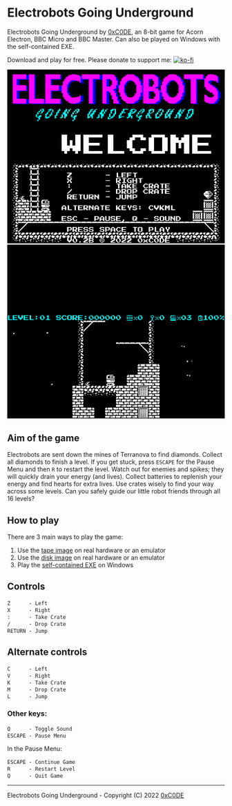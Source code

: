 # Electrobots Going Underground

Electrobots Going Underground by [0xC0DE](https://twitter.com/0xC0DE6502), an 8-bit game for Acorn Electron, BBC Micro and BBC Master. Can also be played on Windows with the self-contained EXE.

Download and play for free. Please donate to support me: [![ko-fi](https://ko-fi.com/img/githubbutton_sm.svg)](https://ko-fi.com/S6S33YYQ7)

![Electrobots Going Underground - Screenshot 1](https://github.com/0xC0DE6502/electrobots-going-underground-releases/blob/main/res/screenshot1.png?raw=true)
![Electrobots Going Underground - Screenshot 2](https://github.com/0xC0DE6502/electrobots-going-underground-releases/blob/main/res/screenshot2.png?raw=true)

## Aim of the game
Electrobots are sent down the mines of Terranova to find diamonds. Collect all diamonds to finish a level. If you get stuck, press `ESCAPE` for the Pause Menu and then `R` to restart the level. Watch out for enemies and spikes; they will quickly drain your energy (and lives). Collect batteries to replenish your energy and find hearts for extra lives. Use crates wisely to find your way across some levels. Can you safely guide our little robot friends through all 16 levels?

## How to play
There are 3 main ways to play the game:
1. Use the [tape image](https://github.com/0xC0DE6502/electrobots-going-underground-releases/raw/main/electrobots-going-underground.uef) on real hardware or an emulator
2. Use the [disk image](https://github.com/0xC0DE6502/electrobots-going-underground-releases/raw/main/electrobots-going-underground.ssd) on real hardware or an emulator
3. Play the [self-contained EXE](https://github.com/0xC0DE6502/electrobots-going-underground-releases/raw/main/electrobots-going-underground.exe) on Windows

## Controls

```
Z      - Left
X      - Right
:      - Take Crate
/      - Drop Crate
RETURN - Jump
```

## Alternate controls

```
C      - Left
V      - Right
K      - Take Crate
M      - Drop Crate
L      - Jump
```

### Other keys:

```
Q      - Toggle Sound
ESCAPE - Pause Menu
```

In the Pause Menu:

```
ESCAPE - Continue Game
R      - Restart Level
Q      - Quit Game
```

---

Electrobots Going Underground - Copyright (C) 2022 [0xC0DE](https://twitter.com/0xC0DE6502)
